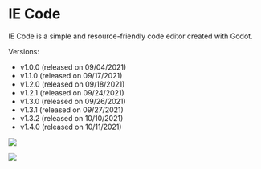 # IE Code
IE Code is a simple and resource-friendly code editor created with Godot. <br />

Versions:<br />
* v1.0.0 (released on 09/04/2021)<br />
* v1.1.0 (released on 09/17/2021)<br />
* v1.2.0 (released on 09/18/2021)<br />
* v1.2.1 (released on 09/24/2021)<br />
* v1.3.0 (released on 09/26/2021)<br />
* v1.3.1 (released on 09/27/2021)<br />
* v1.3.2 (released on 10/10/2021)<br />
* v1.4.0 (released on 10/11/2021)

![](https://img.itch.zone/aW1nLzcyMzg4NjUucG5n/original/brFVYB.png)

![](https://img.itch.zone/aW1nLzcyMzg4NjgucG5n/original/7qQ8Hj.png)
